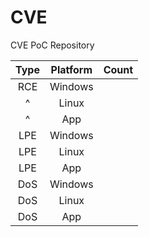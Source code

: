 # CVE

CVE PoC Repository

|Type|Platform|Count|
|:---:|:---:|:---:|
|RCE|Windows||
|^  |Linux||
|^  |App||
|LPE|Windows||
|LPE|Linux||
|LPE|App||
|DoS|Windows||
|DoS|Linux||
|DoS|App||